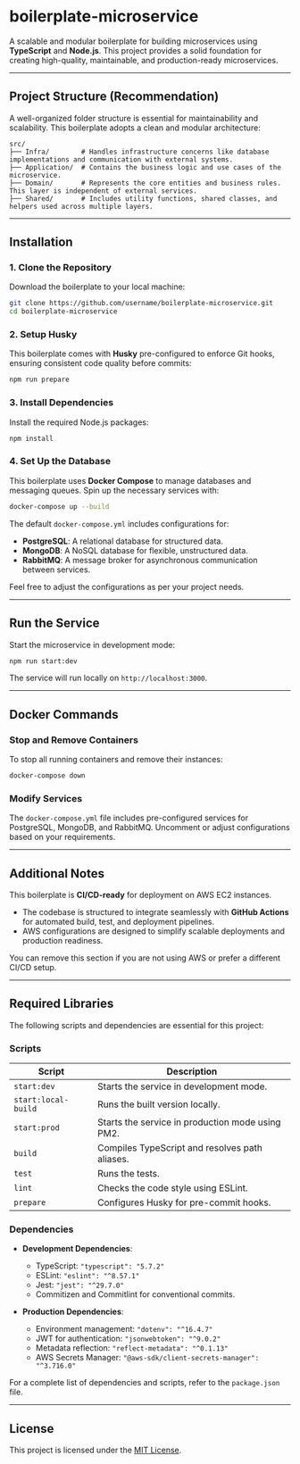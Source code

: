 # boilerplate-microservice

A scalable and modular boilerplate for building microservices using **TypeScript** and **Node.js**. This project provides a solid foundation for creating high-quality, maintainable, and production-ready microservices.  

---

## Project Structure (Recommendation)  

A well-organized folder structure is essential for maintainability and scalability. This boilerplate adopts a clean and modular architecture:  

```
src/  
├── Infra/        # Handles infrastructure concerns like database implementations and communication with external systems.  
├── Application/  # Contains the business logic and use cases of the microservice.  
├── Domain/       # Represents the core entities and business rules. This layer is independent of external services.  
├── Shared/       # Includes utility functions, shared classes, and helpers used across multiple layers.  
```  

---

## Installation  

### 1. Clone the Repository  

Download the boilerplate to your local machine:  

```bash  
git clone https://github.com/username/boilerplate-microservice.git  
cd boilerplate-microservice  
```  

### 2. Setup Husky  

This boilerplate comes with **Husky** pre-configured to enforce Git hooks, ensuring consistent code quality before commits:  

```bash  
npm run prepare  
```  

### 3. Install Dependencies  

Install the required Node.js packages:  

```bash  
npm install  
```  

### 4. Set Up the Database  

This boilerplate uses **Docker Compose** to manage databases and messaging queues. Spin up the necessary services with:  

```bash  
docker-compose up --build  
```  

The default `docker-compose.yml` includes configurations for:  

- **PostgreSQL**: A relational database for structured data.  
- **MongoDB**: A NoSQL database for flexible, unstructured data.  
- **RabbitMQ**: A message broker for asynchronous communication between services.  

Feel free to adjust the configurations as per your project needs.  

---

## Run the Service  

Start the microservice in development mode:  

```bash  
npm run start:dev  
```  

The service will run locally on `http://localhost:3000`.  

---

## Docker Commands  

### Stop and Remove Containers  

To stop all running containers and remove their instances:  

```bash  
docker-compose down  
```  

### Modify Services  

The `docker-compose.yml` file includes pre-configured services for PostgreSQL, MongoDB, and RabbitMQ. Uncomment or adjust configurations based on your requirements.  

---

## Additional Notes  

This boilerplate is **CI/CD-ready** for deployment on AWS EC2 instances.  

- The codebase is structured to integrate seamlessly with **GitHub Actions** for automated build, test, and deployment pipelines.  
- AWS configurations are designed to simplify scalable deployments and production readiness.  

You can remove this section if you are not using AWS or prefer a different CI/CD setup.  

---

## Required Libraries  

The following scripts and dependencies are essential for this project:  

### **Scripts**  

| Script              | Description                                   |  
|---------------------|-----------------------------------------------|  
| `start:dev`         | Starts the service in development mode.       |  
| `start:local-build` | Runs the built version locally.               |  
| `start:prod`        | Starts the service in production mode using PM2. |  
| `build`             | Compiles TypeScript and resolves path aliases. |  
| `test`              | Runs the tests.                              |  
| `lint`              | Checks the code style using ESLint.          |  
| `prepare`           | Configures Husky for pre-commit hooks.       |  

### **Dependencies**  

- **Development Dependencies**:  
  - TypeScript: `"typescript": "5.7.2"`  
  - ESLint: `"eslint": "^8.57.1"`  
  - Jest: `"jest": "^29.7.0"`  
  - Commitizen and Commitlint for conventional commits.  

- **Production Dependencies**:  
  - Environment management: `"dotenv": "^16.4.7"`  
  - JWT for authentication: `"jsonwebtoken": "^9.0.2"`  
  - Metadata reflection: `"reflect-metadata": "^0.1.13"`  
  - AWS Secrets Manager: `"@aws-sdk/client-secrets-manager": "^3.716.0"`  

For a complete list of dependencies and scripts, refer to the `package.json` file.  

---

## License  

This project is licensed under the [MIT License](LICENSE).  